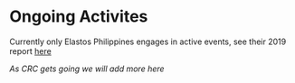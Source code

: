 

# Ongoing Activites

Currently only Elastos Philippines engages in active events, see their 2019 report [here](/regions/list/philippines.md)

*As CRC gets going we will add more here*
